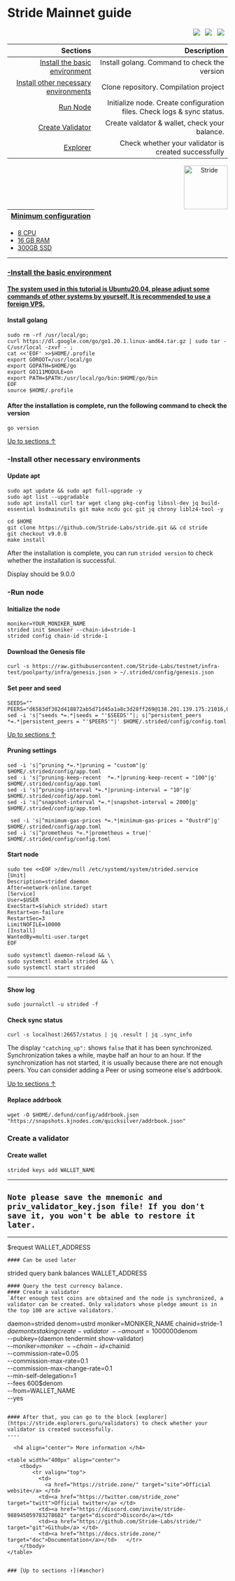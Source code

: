<a id="anchor"></a>
# Stride Mainnet guide



<p align="right">
  <a href="https://discord.com/invite/stride-988945059783278602"><img src="https://img.shields.io/badge/Discord-7289DA?style=for-the-badge&logo=discord&logoColor=white" /></a> &nbsp;
  <a href="https://twitter.com/stride_zone"><img src="https://img.shields.io/badge/Twitter-1DA1F2?style=for-the-badge&logo=twitter&logoColor=white" /></a> &nbsp;
  <a href="https://stride.zone/blog"><img src="https://img.shields.io/badge/Medium-12100E?style=for-the-badge&logo=medium&logoColor=white" /></a> &nbsp;
</p>

|Sections|Description|
|-----------------------:|------------------------------------------:|
| [Install the basic environment](#go) | Install golang. Command to check the version|
| [Install other necessary environments](#necessary) | Clone repository. Compilation project |
| [Run Node](#run) |  Initialize node. Create configuration files. Check logs & sync status. |
| [Create Validator](#validator) |  Create valdator & wallet, check your balance. |
| <a href="https://stride.explorers.guru/validators" target="_explorer">Explorer</a> |  Check whether your validator is created successfully |


 <p align="center"><a href="https://docs.stride.zone/"><img align="right"width="100px"alt="Stride" src="https://i.ibb.co/JcmMGJQ/S9-IIkg-PS-400x400.png"></p</a>

| Minimum configuration                                                                                |
|------------------------------------------------------------------------------------------------------|
- 8 CPU                                                                                                
- 16 GB RAM
- 300GB SSD                                                                                            

--- 
### -Install the basic environment
#### The system used in this tutorial is Ubuntu20.04, please adjust some commands of other systems by yourself. It is recommended to use a foreign VPS.
<a id="go"></a>
#### Install golang
```
sudo rm -rf /usr/local/go;
curl https://dl.google.com/go/go1.20.1.linux-amd64.tar.gz | sudo tar -C/usr/local -zxvf - ;
cat <<'EOF' >>$HOME/.profile
export GOROOT=/usr/local/go
export GOPATH=$HOME/go
export GO111MODULE=on
export PATH=$PATH:/usr/local/go/bin:$HOME/go/bin
EOF
source $HOME/.profile
```
#### After the installation is complete, run the following command to check the version

```
go version
```
<a id="necessary"></a>
[Up to sections ↑](#anchor)
### -Install other necessary environments

#### Update apt
```
sudo apt update && sudo apt full-upgrade -y
sudo apt list --upgradable
sudo apt install curl tar wget clang pkg-config libssl-dev jq build-essential bsdmainutils git make ncdu gcc git jq chrony liblz4-tool -y
```

```
cd $HOME
git clone https://github.com/Stride-Labs/stride.git && cd stride
git checkout v9.0.0
make install
```
After the installation is complete, you can run `strided version` to check whether the installation is successful.

Display should be 9.0.0
<a id="run"></a>
### -Run node

#### Initialize the node

```
moniker=YOUR_MONIKER_NAME
strided init $moniker --chain-id=stride-1
strided config chain-id stride-1
```

#### Download the Genesis file

```
curl -s https://raw.githubusercontent.com/Stride-Labs/testnet/infra-test/poolparty/infra/genesis.json > ~/.strided/config/genesis.json
```

#### Set peer and seed

```
SEEDS=""
PEERS="d6583df382d418872ab5d71d45a1a8c3d28ff269@138.201.139.175:21016,05d7b774620b7afe28bba5fa9e002b436786d4c3@195.201.165.123:20086,d28cfff8b2fe03b597f67c96814fbfd19085b7c3@168.119.124.158:26656,a9687b78c13d39d2f96ec0905c6aa201671f61f0@78.107.234.44:25656,6922feb0ca2eab2be07d60fbfd275319bcd83ec9@77.244.66.222:26656,48b1310bc81deea3eb44173c5c26873c23565d33@34.135.129.186:26656,a3afae256ad780f873f85a0c377da5c8e9c28cb2@54.219.207.30:26656,dd93bd24192d8d3151264424e44b0f213d2334dc@162.55.173.64:26656,d46c3c3de3aacb7c75bbbbf1fe5c168f0c100f26@135.181.131.116:26683,c765007c489ddbcb80249579534e63d7a00407d0@65.108.225.158:22656"
sed -i 's|^seeds *=.*|seeds = "'$SEEDS'"|; s|^persistent_peers *=.*|persistent_peers = "'$PEERS'"|' $HOME/.strided/config/config.toml
```
[Up to sections ↑](#anchor)

#### Pruning settings
```
sed -i 's|^pruning *=.*|pruning = "custom"|g' $HOME/.strided/config/app.toml
sed -i 's|^pruning-keep-recent  *=.*|pruning-keep-recent = "100"|g' $HOME/.strided/config/app.toml
sed -i 's|^pruning-interval *=.*|pruning-interval = "10"|g' $HOME/.strided/config/app.toml
sed -i 's|^snapshot-interval *=.*|snapshot-interval = 2000|g' $HOME/.strided/config/app.toml
  
 sed -i 's|^minimum-gas-prices *=.*|minimum-gas-prices = "0ustrd"|g' $HOME/.strided/config/app.toml
sed -i 's|^prometheus *=.*|prometheus = true|' $HOME/.strided/config/config.toml
```
#### Start node 
```
sudo tee <<EOF >/dev/null /etc/systemd/system/strided.service
[Unit]
Description=strided daemon
After=network-online.target
[Service]
User=$USER
ExecStart=$(which strided) start
Restart=on-failure
RestartSec=3
LimitNOFILE=10000
[Install]
WantedBy=multi-user.target
EOF
```
```
sudo systemctl daemon-reload && \
sudo systemctl enable strided && \
sudo systemctl start strided 
```
___

#### Show log
```
sudo journalctl -u strided -f
```
#### Check sync status
```
curl -s localhost:26657/status | jq .result | jq .sync_info
```
The display `"catching_up":` shows `false` that it has been synchronized. Synchronization takes a while, maybe half an hour to an hour. If the synchronization has not started, it is usually because there are not enough peers. You can consider adding a Peer or using someone else's addrbook.

[Up to sections ↑](#anchor)
#### Replace addrbook
```
wget -O $HOME/.defund/config/addrbook.json "https://snapshots.kjnodes.com/quicksilver/addrbook.json"
```
<a id="validator"></a>
### Create a validator
#### Create wallet
```
strided keys add WALLET_NAME
```
----
## `Note please save the mnemonic and priv_validator_key.json file! If you don't save it, you won't be able to restore it later.`
----
$request WALLET_ADDRESS
```
#### Can be used later
```
strided query bank balances WALLET_ADDRESS
```
#### Query the test currency balance.
#### Create a validator
`After enough test coins are obtained and the node is synchronized, a validator can be created. Only validators whose pledge amount is in the top 100 are active validators.`
```
daemon=strided
denom=ustrd
moniker=MONIKER_NAME
chainid=stride-1
$daemon tx staking create-validator \
    --amount=1000000$denom \
    --pubkey=$($daemon tendermint show-validator) \
    --moniker=$moniker \
    --chain-id=$chainid \
    --commission-rate=0.05 \
    --commission-max-rate=0.1 \
    --commission-max-change-rate=0.1 \
    --min-self-delegation=1 \
    --fees 600$denom \
    --from=WALLET_NAME\
    --yes
```

#### After that, you can go to the block [explorer](https://stride.explorers.guru/validators) to check whether your validator is created successfully.
----

  <h4 align="center"> More information </h4>
  
<table width="400px" align="center">
    <tbody>
        <tr valign="top">
          <td>
            <a href="https://stride.zone/" target="site">Official website</a> </td>
          <td><a href="https://twitter.com/stride_zone" target="twitt">Official twitter</a> </td> 
          <td><a href="https://discord.com/invite/stride-988945059783278602" target="discord">Discord</a></td> 
          <td><a href="https://github.com/Stride-Labs/stride/" target="git">Github</a> </td>
          <td><a href="https://docs.stride.zone/" target="doc">Documentation</a></td>   </tr>
    </tbody>
</table> 


### [Up to sections ↑](#anchor)




